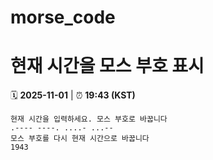 # morse_code
# 현재 시간을 모스 부호 표시
<!-- MORSE_TIME_START -->
🗓️ **2025-11-01** | ⏰ **19:43 (KST)**

```
현재 시간을 입력하세요. 모스 부호로 바꿉니다
.---- ----. ....- ...--
모스 부호를 다시 현재 시간으로 바꿉니다
1943
```
<!-- MORSE_TIME_END -->
